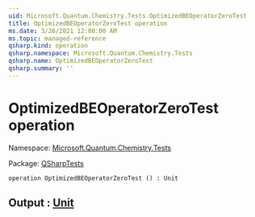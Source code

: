 ```yaml
---
uid: Microsoft.Quantum.Chemistry.Tests.OptimizedBEOperatorZeroTest
title: OptimizedBEOperatorZeroTest operation
ms.date: 3/26/2021 12:00:00 AM
ms.topic: managed-reference
qsharp.kind: operation
qsharp.namespace: Microsoft.Quantum.Chemistry.Tests
qsharp.name: OptimizedBEOperatorZeroTest
qsharp.summary: ''
---
```


# OptimizedBEOperatorZeroTest operation

Namespace: [Microsoft.Quantum.Chemistry.Tests](xref:Microsoft.Quantum.Chemistry.Tests)

Package: [QSharpTests](https://nuget.org/packages/QSharpTests)




```qsharp
operation OptimizedBEOperatorZeroTest () : Unit
```


## Output : [Unit](xref:microsoft.quantum.lang-ref.unit)

